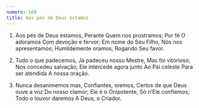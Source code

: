 ```yaml
---
numero: 169
title: Aos pés de Deus estamos
---
```

1. Aos pés de Deus estamos,
Perante Quem nos prostramos;
Por fé O adoramos
Com devoção e fervor;
Em nome do Seu Filho,
Nós nos apresentamos;
Humildemente oramos,
Rogando Seu favor.

2. Tudo o que padecemos,
Já padeceu nosso Mestre,
Mas foi vitorioso;
Nos concedeu salvação;
Ele intercede agora junto
Ao Pai celeste
Para ser atendida
A nossa oração.

3. Nunca desanimemos mas,
Confiantes, oremos,
Certos de que Deus ouve a voz
Do nosso clamor;
Ele é o Onipotente,
Só n’Ele confiemos;
Todo o louvor daremos
A Deus, o Criador.
